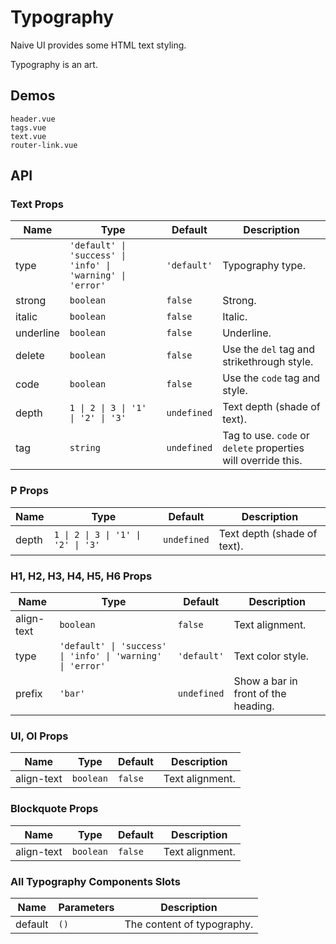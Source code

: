 # Typography

Naive UI provides some HTML text styling.

Typography is an art.

## Demos

```demo
header.vue
tags.vue
text.vue
router-link.vue
```

## API

### Text Props

| Name | Type | Default | Description |
| --- | --- | --- | --- |
| type | `'default' \| 'success' \| 'info' \| 'warning' \| 'error'` | `'default'` | Typography type. |
| strong | `boolean` | `false` | Strong. |
| italic | `boolean` | `false` | Italic. |
| underline | `boolean` | `false` | Underline. |
| delete | `boolean` | `false` | Use the `del` tag and strikethrough style. |
| code | `boolean` | `false` | Use the `code` tag and style. |
| depth | `1 \| 2 \| 3 \| '1' \| '2' \| '3'` | `undefined` | Text depth (shade of text). |
| tag | `string` | `undefined` | Tag to use. `code` or `delete` properties will override this. |

### P Props

| Name | Type | Default | Description |
| --- | --- | --- | --- |
| depth | `1 \| 2 \| 3 \| '1' \| '2' \| '3'` | `undefined` | Text depth (shade of text). |

### H1, H2, H3, H4, H5, H6 Props

| Name | Type | Default | Description |
| --- | --- | --- | --- |
| align-text | `boolean` | `false` | Text alignment. |
| type | `'default' \| 'success' \| 'info' \| 'warning' \| 'error'` | `'default'` | Text color style. |
| prefix | `'bar'` | `undefined` | Show a bar in front of the heading. |

### Ul, Ol Props

| Name       | Type      | Default | Description     |
| ---------- | --------- | ------- | --------------- |
| align-text | `boolean` | `false` | Text alignment. |

### Blockquote Props

| Name       | Type      | Default | Description     |
| ---------- | --------- | ------- | --------------- |
| align-text | `boolean` | `false` | Text alignment. |

### All Typography Components Slots

| Name    | Parameters | Description                |
| ------- | ---------- | -------------------------- |
| default | `()`       | The content of typography. |
